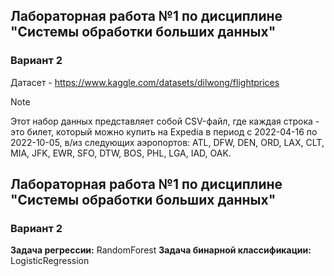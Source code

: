 ## Лабораторная работа №1 по дисциплине "Системы обработки больших данных"
### Вариант 2
Датасет - https://www.kaggle.com/datasets/dilwong/flightprices
> [!NOTE]  
> Этот набор данных представляет собой CSV-файл, где каждая строка - это билет, который можно купить на Expedia в период с 2022-04-16 по 2022-10-05, в/из следующих аэропортов: ATL, DFW, DEN, ORD, LAX, CLT, MIA, JFK, EWR, SFO, DTW, BOS, PHL, LGA, IAD, OAK.

## Лабораторная работа №1 по дисциплине "Системы обработки больших данных"
### Вариант 2
**Задача регрессии:** RandomForest
**Задача бинарной классификации:** LogisticRegression
